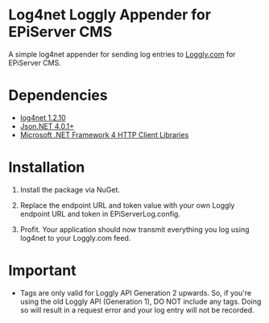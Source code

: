 Log4net Loggly Appender for EPiServer CMS
=======================

A simple log4net appender for sending log entries to [Loggly.com](http://www.loggly.com) for EPiServer CMS.

# Dependencies

* [log4net 1.2.10](https://www.nuget.org/packages/log4net/1.2.10)
* [Json.NET 4.0.1+](https://www.nuget.org/packages/Newtonsoft.Json/4.0.1)
* [Microsoft .NET Framework 4 HTTP Client Libraries](https://www.nuget.org/packages/Microsoft.Net.Http/2.0.20505)

# Installation

1. Install the package via NuGet.

2. Replace the endpoint URL and token value with your own Loggly endpoint URL and token in EPiServerLog.config.

3. Profit. Your application should now transmit everything you log using log4net to your Loggly.com feed.

# Important

* Tags are only valid for Loggly API Generation 2 upwards. So, if you're using the old Loggly API (Generation 1), DO NOT include any tags. Doing so will result in a request error and your log entry will not be recorded.
